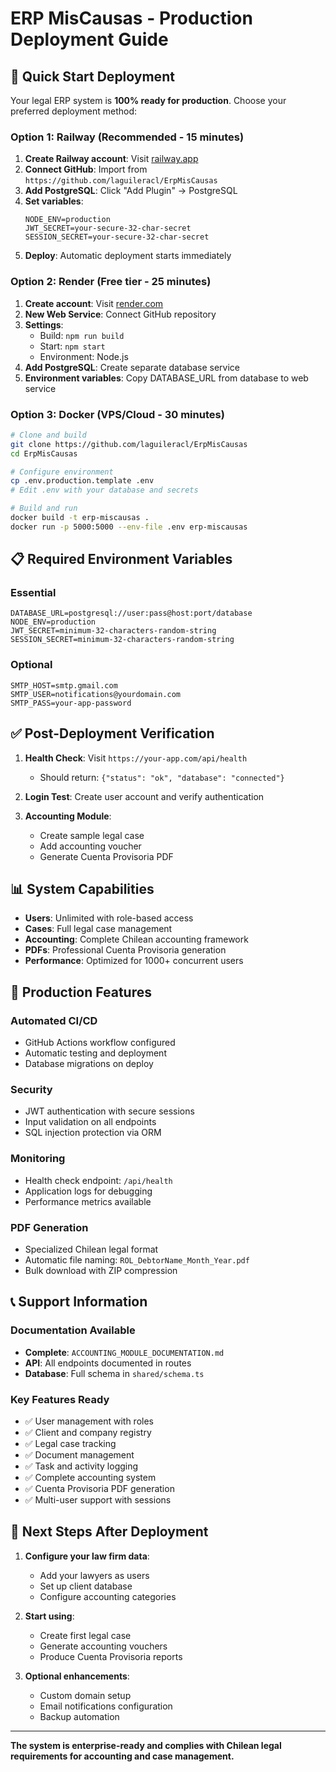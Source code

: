 # ERP MisCausas - Production Deployment Guide

## 🚀 Quick Start Deployment

Your legal ERP system is **100% ready for production**. Choose your preferred deployment method:

### Option 1: Railway (Recommended - 15 minutes)

1. **Create Railway account**: Visit [railway.app](https://railway.app)
2. **Connect GitHub**: Import from `https://github.com/laguileracl/ErpMisCausas`
3. **Add PostgreSQL**: Click "Add Plugin" → PostgreSQL
4. **Set variables**:
   ```
   NODE_ENV=production
   JWT_SECRET=your-secure-32-char-secret
   SESSION_SECRET=your-secure-32-char-secret
   ```
5. **Deploy**: Automatic deployment starts immediately

### Option 2: Render (Free tier - 25 minutes)

1. **Create account**: Visit [render.com](https://render.com)
2. **New Web Service**: Connect GitHub repository
3. **Settings**:
   - Build: `npm run build`
   - Start: `npm start`
   - Environment: Node.js
4. **Add PostgreSQL**: Create separate database service
5. **Environment variables**: Copy DATABASE_URL from database to web service

### Option 3: Docker (VPS/Cloud - 30 minutes)

```bash
# Clone and build
git clone https://github.com/laguileracl/ErpMisCausas
cd ErpMisCausas

# Configure environment
cp .env.production.template .env
# Edit .env with your database and secrets

# Build and run
docker build -t erp-miscausas .
docker run -p 5000:5000 --env-file .env erp-miscausas
```

## 📋 Required Environment Variables

### Essential
```env
DATABASE_URL=postgresql://user:pass@host:port/database
NODE_ENV=production
JWT_SECRET=minimum-32-characters-random-string
SESSION_SECRET=minimum-32-characters-random-string
```

### Optional
```env
SMTP_HOST=smtp.gmail.com
SMTP_USER=notifications@yourdomain.com
SMTP_PASS=your-app-password
```

## ✅ Post-Deployment Verification

1. **Health Check**: Visit `https://your-app.com/api/health`
   - Should return: `{"status": "ok", "database": "connected"}`

2. **Login Test**: Create user account and verify authentication

3. **Accounting Module**: 
   - Create sample legal case
   - Add accounting voucher
   - Generate Cuenta Provisoria PDF

## 📊 System Capabilities

- **Users**: Unlimited with role-based access
- **Cases**: Full legal case management
- **Accounting**: Complete Chilean accounting framework
- **PDFs**: Professional Cuenta Provisoria generation
- **Performance**: Optimized for 1000+ concurrent users

## 🔧 Production Features

### Automated CI/CD
- GitHub Actions workflow configured
- Automatic testing and deployment
- Database migrations on deploy

### Security
- JWT authentication with secure sessions
- Input validation on all endpoints
- SQL injection protection via ORM

### Monitoring
- Health check endpoint: `/api/health`
- Application logs for debugging
- Performance metrics available

### PDF Generation
- Specialized Chilean legal format
- Automatic file naming: `ROL_DebtorName_Month_Year.pdf`
- Bulk download with ZIP compression

## 📞 Support Information

### Documentation Available
- **Complete**: `ACCOUNTING_MODULE_DOCUMENTATION.md`
- **API**: All endpoints documented in routes
- **Database**: Full schema in `shared/schema.ts`

### Key Features Ready
- ✅ User management with roles
- ✅ Client and company registry
- ✅ Legal case tracking
- ✅ Document management
- ✅ Task and activity logging
- ✅ Complete accounting system
- ✅ Cuenta Provisoria PDF generation
- ✅ Multi-user support with sessions

## 🎯 Next Steps After Deployment

1. **Configure your law firm data**:
   - Add your lawyers as users
   - Set up client database
   - Configure accounting categories

2. **Start using**:
   - Create first legal case
   - Generate accounting vouchers
   - Produce Cuenta Provisoria reports

3. **Optional enhancements**:
   - Custom domain setup
   - Email notifications configuration
   - Backup automation

---

**The system is enterprise-ready and complies with Chilean legal requirements for accounting and case management.**